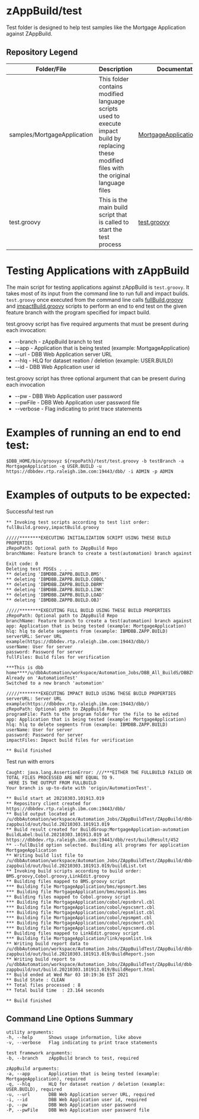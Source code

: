 # zAppBuild/test
Test folder is designed to help test samples like the Mortgage Application against ZAppBuild.

## Repository Legend
Folder/File | Description | Documentation Link
--- | --- | ---
samples/MortgageApplication | This folder contains modified language scripts used to execute impact build by replacing these modified files with the original language files | [MortgageApplication/README.md](applications/MortgageApplication/README.md)
test.groovy  | This is the main build script that is called to start the test process | [test.groovy](/test/README.md#testing-applications-with-zappbuild)

# Testing Applications with zAppBuild
The main script for testing applications against zAppBuild is `test.groovy`. It takes most of its input from the command line to run full and impact builds. `test.groovy` once executed from the command line calls [fullBuild.groovy](/test/testScripts/fullBuild.groovy) and [impactBuild.groovy](/test/testScripts/impactBuild.groovy) scripts to perform an end to end test on the given feature branch with the program specified for impact build. 

test.groovy script has five required arguments that must be present during each invocation:
* --branch <arg> - zAppBuild branch to test
* --app <arg> - Application that is being tested (example: MortgageApplication)
* --url <arg> - DBB Web Application server URL
* --hlq <arg> - HLQ for dataset reation / deletion (example: USER.BUILD)
* --id <arg> - DBB Web Application user id

test.groovy script has three optional argument that can be present during each invocation
* --pw <arg> - DBB Web Application user password
* --pwFile <arg> - DBB Web Application user password file
* --verbose <arg> - Flag indicating to print trace statements

# Examples of running an end to end test:

```
$DBB_HOME/bin/groovyz ${repoPath}/test/test.groovy -b testBranch -a MortgageApplication -q USER.BUILD -u https://dbbdev.rtp.raleigh.ibm.com:19443/dbb/ -i ADMIN -p ADMIN
``` 

# Examples of outputs to be expected:

Successful test run
```
** Invoking test scripts according to test list order: fullBuild.groovy,impactBuild.groovy

/////********EXECUTING INITIALIZATION SCRIPT USING THESE BUILD PROPERTIES
zRepoPath: Optional path to ZAppBuild Repo
branchName: Feature branch to create a test(automation) branch against

Exit code: 0
Deleting test PDSEs . . .
** deleting 'IBMDBB.ZAPPB.BUILD.BMS'
** deleting 'IBMDBB.ZAPPB.BUILD.COBOL'
** deleting 'IBMDBB.ZAPPB.BUILD.DBRM'
** deleting 'IBMDBB.ZAPPB.BUILD.LINK'
** deleting 'IBMDBB.ZAPPB.BUILD.LOAD'
** deleting 'IBMDBB.ZAPPB.BUILD.OBJ'

/////********EXECUTING FULL BUILD USING THESE BUILD PROPERTIES
zRepoPath: Optional path to ZAppBuild Repo
branchName: Feature branch to create a test(automation) branch against
app: Application that is being tested (example: MortgageApplication)
hlq: hlq to delete segments from (example: IBMDBB.ZAPP.BUILD)
serverURL: Server URL example(https://dbbdev.rtp.raleigh.ibm.com:19443/dbb/)
userName: User for server
password: Password for server
fullFiles: Build files for verification

***This is dbb home****/u/dbbAutomation/workspace/Automation_Jobs/DBB_All_BuildS/DBBZtoolkitTar
Already on 'AutomationTest'
Switched to a new branch 'automation'

/////********EXECUTING IMPACT BUILD USING THESE BUILD PROPERTIES
serverURL: Server URL example(https://dbbdev.rtp.raleigh.ibm.com:19443/dbb/)
zRepoPath: Optional path to ZAppBuild Repo
programFile: Path to the program folder for the file to be edited
app: Application that is being tested (example: MortgageApplication)
hlq: hlq to delete segments from (example: IBMDBB.ZAPP.BUILD)
userName: User for server
password: Password for server
impactFiles: Impact build files for verification

** Build finished
```
Test run with errors
```
Caught: java.lang.AssertionError: ///***EITHER THE FULLBUILD FAILED OR TOTAL FILES PROCESSED ARE NOT EQUAL TO 9.
 HERE IS THE OUTPUT FROM FULLBUILD 
Your branch is up-to-date with 'origin/AutomationTest'.

** Build start at 20210303.101913.019
** Repository client created for https://dbbdev.rtp.raleigh.ibm.com:19443/dbb/
** Build output located at /u/dbbAutomation/workspace/Automation_Jobs/ZAppBuildTest/ZAppBuild/dbb-zappbuild/out/build.20210303.101913.019
** Build result created for BuildGroup:MortgageApplication-automation BuildLabel:build.20210303.101913.019 at https://dbbdev.rtp.raleigh.ibm.com:19443/dbb/rest/buildResult/452
** --fullBuild option selected. Building all programs for application MortgageApplication
** Writing build list file to /u/dbbAutomation/workspace/Automation_Jobs/ZAppBuildTest/ZAppBuild/dbb-zappbuild/out/build.20210303.101913.019/buildList.txt
** Invoking build scripts according to build order: BMS.groovy,Cobol.groovy,LinkEdit.groovy
** Building files mapped to BMS.groovy script
*** Building file MortgageApplication/bms/epsmort.bms
*** Building file MortgageApplication/bms/epsmlis.bms
** Building files mapped to Cobol.groovy script
*** Building file MortgageApplication/cobol/epsnbrvl.cbl
*** Building file MortgageApplication/cobol/epscsmrt.cbl
*** Building file MortgageApplication/cobol/epsmlist.cbl
*** Building file MortgageApplication/cobol/epsmpmt.cbl
*** Building file MortgageApplication/cobol/epscmort.cbl
*** Building file MortgageApplication/cobol/epscsmrd.cbl
** Building files mapped to LinkEdit.groovy script
*** Building file MortgageApplication/link/epsmlist.lnk
** Writing build report data to /u/dbbAutomation/workspace/Automation_Jobs/ZAppBuildTest/ZAppBuild/dbb-zappbuild/out/build.20210303.101913.019/BuildReport.json
** Writing build report to /u/dbbAutomation/workspace/Automation_Jobs/ZAppBuildTest/ZAppBuild/dbb-zappbuild/out/build.20210303.101913.019/BuildReport.html
** Build ended at Wed Mar 03 10:19:36 EST 2021
** Build State : CLEAN
** Total files processed : 8
** Total build time  : 23.164 seconds

** Build finished
```

## Command Line Options Summary
```
utility arguments:
-h, --help      Shows usage information, like above
-v, --verbose   Flag indicating to print trace statements
	   
test framework arguments:
-b, --branch    zAppBuild branch to test, required

zAppBuild arguments:
-a, --app       Application that is being tested (example: MortgageApplication), required
-q, --hlq       HLQ for dataset reation / deletion (example: USER.BUILD), required
-u, --url       DBB Web Application server URL, required
-i, --id        DBB Web Application user id, required
-p, --pw        DBB Web Application user password
-P, --pwFile    DBB Web Application user password file
 ```

